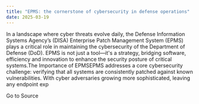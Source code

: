 ```yaml
---
title: "EPMS: the cornerstone of cybersecurity in defense operations"
date: 2025-03-19
---
```


In a landscape where cyber threats evolve daily, the Defense Information Systems Agency’s (DISA) Enterprise Patch Management System (EPMS) plays a critical role in maintaining the cybersecurity of the Department of Defense (DoD). EPMS is not just a tool—it's a strategy, bridging software, efficiency and innovation to enhance the security posture of critical systems.The Importance of EPMSEPMS addresses a core cybersecurity challenge: verifying that all systems are consistently patched against known vulnerabilities. With cyber adversaries growing more sophisticated, leaving any endpoint exp

Go to Source
